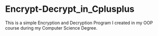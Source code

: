 # Encrypt-Decrypt_in_Cplusplus
This is a simple Encryption and Decryption Program I created in my OOP course during my Computer Science Degree.
